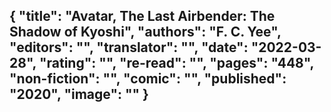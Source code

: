 {
 "title": "Avatar, The Last Airbender: The Shadow of Kyoshi",
 "authors": "F. C. Yee",
 "editors": "",
 "translator": "",
 "date": "2022-03-28",
 "rating": "",
 "re-read": "",
 "pages": "448",
 "non-fiction": "",
 "comic": "",
 "published": "2020",
 "image": ""
}
---

